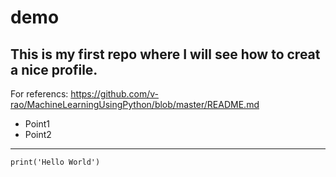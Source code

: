 # demo
This is my first repo where I will see how to creat a nice profile.
---
For referencs:
https://github.com/v-rao/MachineLearningUsingPython/blob/master/README.md


- Point1
- Point2

---

```
print('Hello World')
```

